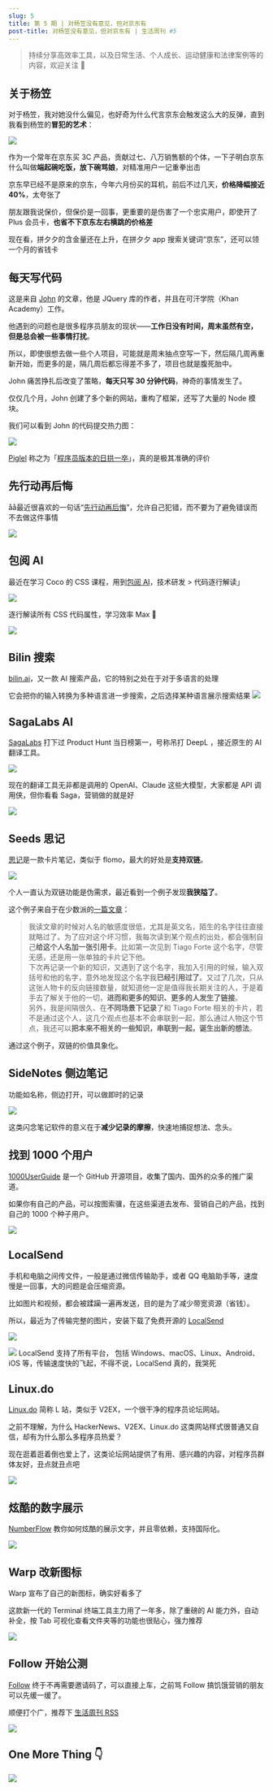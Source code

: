 ```yaml
---
slug: 5
title: 第 5 期 | 对杨笠没有意见，但对京东有
post-title: 对杨笠没有意见，但对京东有 | 生活周刊 #5
---
```


> 持续分享高效率工具，以及日常生活、个人成长、运动健康和法律案例等的内容，欢迎关注 📶


## 关于杨笠

对于杨笠，我对她没什么偏见，也好奇为什么代言京东会触发这么大的反弹，直到我看到杨笠的**冒犯的艺术**：

![](https://img.wukaipeng.com//2024/10/24-233903-K9OP54-397de4252abc4d159ec93d3cf45f637e.png)


作为一个常年在京东买 3C 产品，贡献过七、八万销售额的个体，一下子明白京东什么叫做**端起碗吃饭，放下碗骂娘**，对精准用户一记重拳出击

京东早已经不是原来的京东，今年六月份买的耳机，前后不过几天，**价格降幅接近 40%**，太夸张了

朋友跟我说保价，但保价是一回事，更重要的是伤害了一个忠实用户，即使开了 Plus 会员卡，**也省不下京东左右横跳的价格差**

现在看，拼夕夕的含金量还在上升，在拼夕夕 app 搜索关键词“京东”，还可以领一个月的省钱卡


## 每天写代码

这是来自 [John](https://johnresig.com/blog/write-code-every-day/) 的文章，他是 JQuery 库的作者，并且在可汗学院（Khan Academy）工作。

他遇到的问题也是很多程序员朋友的现状——**工作日没有时间，周末虽然有空， 但是总会被一些事情打扰**。

所以，即使很想去做一些个人项目，可能就是周末抽点空写一下，然后隔几周再重新开始，而更多的是，隔几周后都忘得差不多了，项目也就是腹死胎中。

John 痛苦挣扎后改变了策略，**每天只写 30 分钟代码**，神奇的事情发生了。

仅仅几个月，John 创建了多个新的网站，重构了框架，还写了大量的 Node 模块。

我们可以看到 John 的代码提交热力图：

![](https://img.wukaipeng.com//2024/10/24-233903-ro5pip-6acbe89363234c2ca6d3e83adf80dede.png)

[Piglel](https://x.com/Piglei) 称之为「[程序员版本的日拱一卒](https://x.com/Piglei/status/1848158395255386270)」，真的是极其准确的评价



## 先行动再后悔

åå最近很喜欢的一句话“[先行动再后悔](https://m.okjike.com/originalPosts/6713249432f03efa777faea5?s=ewoidSI6ICI2NWFiOGE0ZDFjOGQyZjg4NTIzYjM5YWEiCn0=)”，允许自己犯错，而不要为了避免错误而不去做这件事情

![](https://img.wukaipeng.com//2024/10/24-233903-SVxwqi-e097f2ca712c404b9925cbd76ba62859.png)

## 包阅 AI


最近在学习 Coco 的 CSS 课程，用到[包阅 AI](https://baoyueai.com/home/scenes?utm_id=237648#part-8)，技术研发 > 代码逐行解读」

![](https://img.wukaipeng.com//2024/10/24-233904-CwlFGd-1f176d24d4444a3cbbf1bedf24e8a664-20241024233904104.png)

逐行解读所有 CSS 代码属性，学习效率 Max 💪

![](https://img.wukaipeng.com//2024/10/24-233904-JYubHq-e816b1caa3704a1ebc5758bf53db91dc-20241024233904462.png)



## Bilin 搜索

 [bilin.ai](https://bilin.ai/)，又一款 AI 搜索产品，它的特别之处在于对于多语言的处理

它会把你的输入转换为多种语言进一步搜索，之后选择某种语言展示搜索结果
![](https://img.wukaipeng.com//2024/10/24-233905-gVpFL4-fdc717a822304dc289a0da684b6c299d.png)




## SagaLabs AI

[SagaLabs](https://sagalabs.ai/en) 打下过 Product Hunt 当日榜第一，号称吊打 DeepL ，接近原生的 AI 翻译工具。

![](https://img.wukaipeng.com//2024/10/24-233905-OEs12h-b5f5dd2d5afc4d8da36d5c482729b4ec.png)

现在的翻译工具无非都是调用的 OpenAI、Claude 这些大模型，大家都是 API 调用侠，但你看看 Saga，营销做的就是好


![](https://img.wukaipeng.com//2024/10/24-233905-6OTALb-0a2fcc29c78f420ca0b8f5bb3debac3b.png)




## Seeds 思记

[思记](https://seedsnote.com/)是一款卡片笔记，类似于 flomo，最大的好处是**支持双链**。

![](https://img.wukaipeng.com//2024/10/24-233905-vjIn8z-3bea986d2fc540efb5813d18d409b13d.png)


个人一直认为双链功能是伪需求，最近看到一个例子发现**我狭隘了**。

这个例子来自于在少数派的[一篇文章](https://sspai.com/post/79373)：

> 我读文章的时候对人名的敏感度很低，尤其是英文名，陌生的名字往往直接就略过了。为了应对这个坏习惯，我每次读到某个观点的出处，都会强制自己**给这个人名加一张引用卡**。比如第一次见到 Tiago Forte 这个名字，尽管无感，还是用一张单独的卡片记下他。<br />
> 下次再记录一个新的知识，又遇到了这个名字，我加入引用的时候，输入双括号和他的名字，意外地发现这个名字我**已经引用过了**。又过了几次，只从这张人物卡的反向链接数量，就知道他一定是值得我长期关注的人，于是着手去了解关于他的一切，**进而和更多的知识、更多的人发生了链接**。<br />
> 另外，我是间隔很久、在**不同场景下记录**了和 Tiago Forte 相关的卡片，若不是通过这个人，这几个观点也基本不会串联到一起，那么通过人物这个节点，我还可以**把本来不相关的一些知识，串联到一起，诞生出新的想法**。

通过这个例子，双链的价值具象化。


## SideNotes 侧边笔记

功能如名称，侧边打开，可以做即时的记录

![](https://img.wukaipeng.com//2024/10/24-233906-covo5e-a6a111b8c3f4407b909383d8e9e3234d.gif)

这类闪念笔记软件的意义在于**减少记录的摩擦**，快速地捕捉想法、念头。


## 找到 1000 个用户

[1000UserGuide](https://1000userguide.com/#/) 是一个 GitHub 开源项目，收集了国内、国外的众多的推广渠道。

如果你有自己的产品，可以按图索骥，在这些渠道去发布、营销自己的产品，找到自己的 1000 个种子用户。

![](https://img.wukaipeng.com//2024/10/24-233906-Nj8ejM-4c4000a440f0495886bbbb37639e7f33.png)

## LocalSend

手机和电脑之间传文件，一般是通过微信传输助手，或者 QQ 电脑助手等，速度慢是一回事，大的问题是会压缩资源。

比如图片和视频，都会被蹂躏一遍再发送，目的是为了减少带宽资源（省钱）。

所以，最近为了传输完整的图片，安装下载了免费开源的 [LocalSend](https://github.com/localsend/localsend)


![](https://img.wukaipeng.com//2024/10/24-233907-j3F9gL-09a15d72eb3546eead942cbcc1f66cf6.png)


![](https://img.wukaipeng.com//2024/10/24-233907-NRKXEQ-832b63192dc14d199083f3800a774c0f.png)
LocalSend 支持了所有平台， 包括 Windows、macOS、Linux、Android、iOS 等，传输速度快的飞起，不得不说，LocalSend 真的，我哭死




## Linux.do

[Linux.do](https://linux.do/)  简称 L 站，类似于 V2EX，一个很干净的程序员论坛网站。

之前不理解，为什么 HackerNews、V2EX、Linux.do 这类网站样式很普通又自信，却有为什么那么多程序员热爱？

现在逛着逛着倒也爱上了，这类论坛网站提供了有用、感兴趣的内容，对程序员群体友好，丑点就丑点吧

![](https://img.wukaipeng.com//2024/10/24-233907-Gk7NUU-23851f0925bb4f4fa4f2a12ae5c86628.png)



## 炫酷的数字展示

[NumberFlow](https://number-flow.barvian.me/) 教你如何炫酷的展示文字，并且零依赖，支持国际化。

![](https://img.wukaipeng.com//2024/10/24-233907-CmDd3m-483866084eb245c89896607b2aa0eb73.gif)


## Warp 改新图标

Warp 宣布了自己的新图标，确实好看多了

这款新一代的 Terminal 终端工具主力用了一年多，除了重磅的 AI 能力外，自动补全，按 Tab 可视化查看文件夹等的功能也很贴心，强力推荐

![](https://img.wukaipeng.com//2024/10/24-233908-kYEant-f5f0b6fe53214317965dad85a1b86b64.gif)



## Follow 开始公测

[Follow](https://follow.is/) 终于不再需要邀请码了，可以直接上车，之前骂 Follow 搞饥饿营销的朋友可以先缓一缓了。

顺便打个广，推荐下 [生活周刊 RSS](https://wukaipeng.com/weekly/rss.xml)


![](https://img.wukaipeng.com//2024/10/24-233909-s46rjV-23b63a40d5b94cf5bed2523e99721b59.png)



## One More Thing 👇

![](https://img.wukaipeng.com//2024/10/24-234009-XOxg5f-%E7%A8%8B%E5%BA%8F%E5%91%98%E6%A5%B7%E9%B9%8F%20900600.png)
